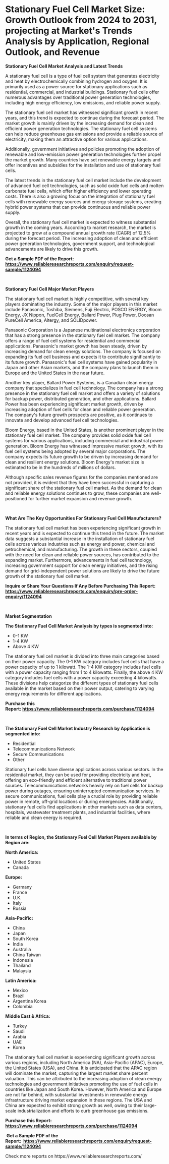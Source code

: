 <p><h1>Stationary Fuel Cell Market Size: Growth Outlook from 2024 to 2031, projecting at Market's Trends Analysis by Application, Regional Outlook, and Revenue</h1></p><p><strong>Stationary Fuel Cell Market Analysis and Latest Trends</strong></p>
<p><p>A stationary fuel cell is a type of fuel cell system that generates electricity and heat by electrochemically combining hydrogen and oxygen. It is primarily used as a power source for stationary applications such as residential, commercial, and industrial buildings. Stationary fuel cells offer numerous advantages over traditional power generation technologies, including high energy efficiency, low emissions, and reliable power supply.</p><p>The stationary fuel cell market has witnessed significant growth in recent years, and this trend is expected to continue during the forecast period. The market growth is mainly driven by the increasing demand for clean and efficient power generation technologies. The stationary fuel cell systems can help reduce greenhouse gas emissions and provide a reliable source of electricity, making them an attractive option for various applications.</p><p>Additionally, government initiatives and policies promoting the adoption of renewable and low-emission power generation technologies further propel the market growth. Many countries have set renewable energy targets and offer incentives and subsidies for the installation and use of stationary fuel cells.</p><p>The latest trends in the stationary fuel cell market include the development of advanced fuel cell technologies, such as solid oxide fuel cells and molten carbonate fuel cells, which offer higher efficiency and lower operating costs. There is also a growing focus on the integration of stationary fuel cells with renewable energy sources and energy storage systems, creating hybrid power systems that can provide continuous and reliable power supply.</p><p>Overall, the stationary fuel cell market is expected to witness substantial growth in the coming years. According to market research, the market is projected to grow at a compound annual growth rate (CAGR) of 12.5% during the forecast period. The increasing adoption of clean and efficient power generation technologies, government support, and technological advancements are likely to drive this growth.</p></p>
<p><strong>Get a Sample PDF of the Report:&nbsp; <a href="https://www.reliableresearchreports.com/enquiry/request-sample/1124094">https://www.reliableresearchreports.com/enquiry/request-sample/1124094</a></strong></p>
<p>&nbsp;</p>
<p><strong>Stationary Fuel Cell Major Market Players</strong></p>
<p><p>The stationary fuel cell market is highly competitive, with several key players dominating the industry. Some of the major players in this market include Panasonic, Toshiba, Siemens, Fuji Electric, POSCO ENERGY, Bloom Energy, JX Nippon, FuelCell Energy, Ballard Power, Plug Power, Doosan PureCell America, Altergy, and SOLIDpower.</p><p>Panasonic Corporation is a Japanese multinational electronics corporation that has a strong presence in the stationary fuel cell market. The company offers a range of fuel cell systems for residential and commercial applications. Panasonic's market growth has been steady, driven by increasing demand for clean energy solutions. The company is focused on expanding its fuel cell business and expects it to contribute significantly to its future growth. Panasonic's fuel cell systems have gained popularity in Japan and other Asian markets, and the company plans to launch them in Europe and the United States in the near future.</p><p>Another key player, Ballard Power Systems, is a Canadian clean energy company that specializes in fuel cell technology. The company has a strong presence in the stationary fuel cell market and offers a variety of solutions for backup power, distributed generation, and other applications. Ballard Power has been experiencing significant market growth, driven by increasing adoption of fuel cells for clean and reliable power generation. The company's future growth prospects are positive, as it continues to innovate and develop advanced fuel cell technologies.</p><p>Bloom Energy, based in the United States, is another prominent player in the stationary fuel cell market. The company provides solid oxide fuel cell systems for various applications, including commercial and industrial power generation. Bloom Energy has witnessed impressive market growth, with its fuel cell systems being adopted by several major corporations. The company expects its future growth to be driven by increasing demand for clean and resilient energy solutions. Bloom Energy's market size is estimated to be in the hundreds of millions of dollars.</p><p>Although specific sales revenue figures for the companies mentioned are not provided, it is evident that they have been successful in capturing a significant share of the stationary fuel cell market. As the demand for clean and reliable energy solutions continues to grow, these companies are well-positioned for further market expansion and revenue growth.</p></p>
<p>&nbsp;</p>
<p><strong>What Are The Key Opportunities For Stationary Fuel Cell Manufacturers?</strong></p>
<p><p>The stationary fuel cell market has been experiencing significant growth in recent years and is expected to continue this trend in the future. The market data suggests a substantial increase in the installation of stationary fuel cells across various industries such as energy and power, chemical and petrochemical, and manufacturing. The growth in these sectors, coupled with the need for clean and reliable power sources, has contributed to the expanding market. Furthermore, advancements in fuel cell technology, increasing government support for clean energy initiatives, and the rising demand for grid-independent power solutions are likely to drive the future growth of the stationary fuel cell market.</p></p>
<p><strong>Inquire or Share Your Questions If Any Before Purchasing This Report: <a href="https://www.reliableresearchreports.com/enquiry/pre-order-enquiry/1124094">https://www.reliableresearchreports.com/enquiry/pre-order-enquiry/1124094</a></strong></p>
<p>&nbsp;</p>
<p><strong>Market Segmentation</strong></p>
<p><strong>The Stationary Fuel Cell Market Analysis by types is segmented into:</strong></p>
<p><ul><li>0-1 KW</li><li>1-4 KW</li><li>Above 4 KW</li></ul></p>
<p><p>The stationary fuel cell market is divided into three main categories based on their power capacity. The 0-1 KW category includes fuel cells that have a power capacity of up to 1 kilowatt. The 1-4 KW category includes fuel cells with a power capacity ranging from 1 to 4 kilowatts. Finally, the above 4 KW category includes fuel cells with a power capacity exceeding 4 kilowatts. These divisions help categorize the different types of stationary fuel cells available in the market based on their power output, catering to varying energy requirements for different applications.</p></p>
<p><strong>Purchase this Report:&nbsp;<a href="https://www.reliableresearchreports.com/purchase/1124094">https://www.reliableresearchreports.com/purchase/1124094</a></strong></p>
<p>&nbsp;</p>
<p><strong>The Stationary Fuel Cell Market Industry Research by Application is segmented into:</strong></p>
<p><ul><li>Residential</li><li>Telecommunications Network</li><li>Secure Communications</li><li>Other</li></ul></p>
<p><p>Stationary fuel cells have diverse applications across various sectors. In the residential market, they can be used for providing electricity and heat, offering an eco-friendly and efficient alternative to traditional power sources. Telecommunications networks heavily rely on fuel cells for backup power during outages, ensuring uninterrupted communication services. In secure communications, fuel cells play a crucial role by providing reliable power in remote, off-grid locations or during emergencies. Additionally, stationary fuel cells find applications in other markets such as data centers, hospitals, wastewater treatment plants, and industrial facilities, where reliable and clean energy is required.</p></p>
<p>&nbsp;</p>
<p><strong>In terms of Region, the Stationary Fuel Cell Market Players available by Region are:</strong></p>
<p>
    <p> <strong> North America: </strong>
        <ul>
            <li>United States</li>
            <li>Canada</li>
        </ul>
        </p> 
    <p> <strong> Europe: </strong>
        <ul>
            <li>Germany</li>
            <li>France</li>
            <li>U.K.</li>
            <li>Italy</li>
            <li>Russia</li>
        </ul>
        </p> 
    <p> <strong> Asia-Pacific: </strong>
        <ul>
            <li>China</li>
            <li>Japan</li>
            <li>South Korea</li>
            <li>India</li>
            <li>Australia</li>
            <li>China Taiwan</li>
            <li>Indonesia</li>
            <li>Thailand</li>
            <li>Malaysia</li>
        </ul>
        </p> 
    <p> <strong> Latin America: </strong>
        <ul>
            <li>Mexico</li>
            <li>Brazil</li>
            <li>Argentina Korea</li>
            <li>Colombia</li>
        </ul>
        </p> 
    <p> <strong> Middle East & Africa: </strong>
        <ul>
            <li>Turkey</li>
            <li>Saudi</li>
            <li>Arabia</li>
            <li>UAE</li>
            <li>Korea</li>
        </ul>
    </p>
    </p>
<p><p>The stationary fuel cell market is experiencing significant growth across various regions, including North America (NA), Asia-Pacific (APAC), Europe, the United States (USA), and China. It is anticipated that the APAC region will dominate the market, capturing the largest market share percent valuation. This can be attributed to the increasing adoption of clean energy technologies and government initiatives promoting the use of fuel cells in countries like Japan and South Korea. However, North America and Europe are not far behind, with substantial investments in renewable energy infrastructure driving market expansion in these regions. The USA and China are expected to exhibit strong growth as well, owing to their large-scale industrialization and efforts to curb greenhouse gas emissions.</p></p>
<p><strong>Purchase this Report: <a href="https://www.reliableresearchreports.com/purchase/1124094">https://www.reliableresearchreports.com/purchase/1124094</a></strong></p>
<p>&nbsp;<strong>Get a Sample PDF of the Report:&nbsp;&nbsp;<a href="https://www.reliableresearchreports.com/enquiry/request-sample/1124094">https://www.reliableresearchreports.com/enquiry/request-sample/1124094</a></strong></p>
<p><strong></strong></p>
<p>Check more reports on https://www.reliableresearchreports.com/</p>